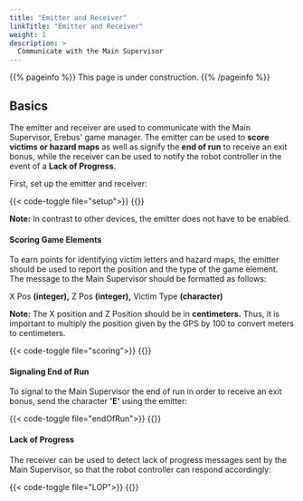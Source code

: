 ```yaml
---
title: "Emitter and Receiver"
linkTitle: "Emitter and Receiver"
weight: 1
description: >
  Communicate with the Main Supervisor
---
```


{{% pageinfo %}}
This page is under construction.
{{% /pageinfo %}}

## Basics

The emitter and receiver are used to communicate with the Main Supervisor, Erebus' game manager. The emitter can be used to <b>score victims or hazard maps</b> as well as signify the <b>end of run</b> to receive an exit bonus, while the receiver can be used to notify the robot controller in the event of a <b>Lack of Progress</b>.

First, set up the emitter and receiver:

{{< code-toggle file="setup">}}
{{</code-toggle>}}

<b>Note:</b> In contrast to other devices, the emitter does not have to be enabled.

#### Scoring Game Elements

To earn points for identifying victim letters and hazard maps, the emitter should be used to report the position and the type of the game element. The message to the Main Supervisor should be formatted as follows:

X Pos <b>(integer),</b> Z Pos <b>(integer),</b> Victim Type <b>(character)</b>

<b>Note:</b> The X position and Z Position should be in <b>centimeters.</b> Thus, it is important to multiply the position given by the GPS by 100 to convert meters to centimeters.

{{< code-toggle file="scoring">}}
{{</code-toggle>}}

#### Signaling End of Run

To signal to the Main Supervisor the end of run in order to receive an exit bonus, send the character <b>'E'</b> using the emitter:

{{< code-toggle file="endOfRun">}}
{{</code-toggle>}}

#### Lack of Progress

The receiver can be used to detect lack of progress messages sent by the Main Supervisor, so that the robot controller can respond accordingly:



{{< code-toggle file="LOP">}}
{{</code-toggle>}}

